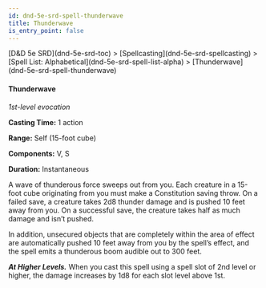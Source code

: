 ```yaml
---
id: dnd-5e-srd-spell-thunderwave
title: Thunderwave
is_entry_point: false
---
```


<breadcrumb>
[D&D 5e SRD](dnd-5e-srd-toc) >  [Spellcasting](dnd-5e-srd-spellcasting) > [Spell List: Alphabetical](dnd-5e-srd-spell-list-alpha) > [Thunderwave](dnd-5e-srd-spell-thunderwave)
</breadcrumb>

#### Thunderwave

*1st-level evocation*

**Casting Time:** 1 action

**Range:** Self (15-foot cube)

**Components:** V, S

**Duration:** Instantaneous

A wave of thunderous force sweeps out from you. Each creature in a 15-foot cube originating from you must make a Constitution saving throw. On a failed save, a creature takes 2d8 thunder damage and is pushed 10 feet away from you. On a successful save, the creature takes half as much damage and isn’t pushed.

In addition, unsecured objects that are completely within the area of effect are automatically pushed 10 feet away from you by the spell’s effect, and the spell emits a thunderous boom audible out to 300 feet.

***At Higher Levels.*** When you cast this spell using a spell slot of 2nd level or higher, the damage increases by 1d8 for each slot level above 1st.

